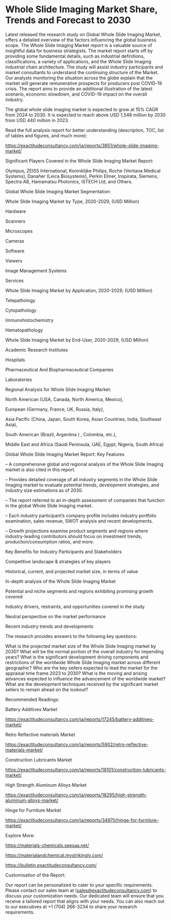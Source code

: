 # Whole Slide Imaging Market Share, Trends and Forecast to 2030

Latest released the research study on Global Whole Slide Imaging Market, offers a detailed overview of the factors influencing the global business scope. The Whole Slide Imaging Market report is a valuable source of insightful data for business strategists. The market report starts off by providing some fundamental details, such as industrial definitions, classifications, a variety of applications, and the Whole Slide Imaging industrial chain architecture. The study will assist industry participants and market consultants to understand the continuing structure of the Market. Our analysts monitoring the situation across the globe explain that the market will generate remunerative prospects for producers post COVID-19 crisis. The report aims to provide an additional illustration of the latest scenario, economic slowdown, and COVID-19 impact on the overall industry.

The global whole slide imaging market is expected to grow at 15% CAGR from 2024 to 2030. It is expected to reach above USD 1,548 million by 2030 from USD 440 million in 2023.

Read the full analysis report for better understanding (description, TOC, list of tables and figures, and much more):

https://exactitudeconsultancy.com/ja/reports/3851/whole-slide-imaging-market/

Significant Players Covered in the Whole Slide Imaging Market Report:

Olympus, ZEISS International, Koninklijke Philips, Roche (Ventana Medical Systems), Danaher (Leica Biosystems), Perkin Elmer, Inspirata, Siemens, Spectra AB, Hamamatsu Photonics, ISTECH Ltd, and Others.

Global Whole Slide Imaging Market Segmentation:

Whole Slide Imaging Market by Type, 2020-2029, (USD Million)

Hardware

Scanners

Microscopes

Cameras

Software

Viewers

Image Management Systems

Services

Whole Slide Imaging Market by Application, 2020-2029, (USD Million)

Telepathology

Cytopathology

Immunohistochemistry

Hematopathology

Whole Slide Imaging Market by End-User, 2020-2029, (USD Million)

Academic Research Institutes

Hospitals

Pharmaceutical And Biopharmaceutical Companies

Laboratories

Regional Analysis for Whole Slide Imaging Market:

North American (USA, Canada, North America, Mexico),

European (Germany, France, UK, Russia, Italy),

Asia Pacific (China, Japan, South Korea, Asian Countries, India, Southeast Asia),

South American (Brazil, Argentina ) , Colombia, etc.),

Middle East and Africa (Saudi Peninsula, UAE, Egypt, Nigeria, South Africa)

Global Whole Slide Imaging Market Report: Key Features

– A comprehensive global and regional analysis of the Whole Slide Imaging market is also cited in this report.

– Provides detailed coverage of all industry segments in the Whole Slide Imaging market to evaluate potential trends, development strategies, and industry size estimations as of 2030.

– The report referred to an in-depth assessment of companies that function in the global Whole Slide Imaging market.

– Each industry participant’s company profile includes industry portfolio examination, sales revenue, SWOT analysis and recent developments.

– Growth projections examine product segments and regions where industry-leading contributors should focus on investment trends, production/consumption ratios, and more.

Key Benefits for Industry Participants and Stakeholders

Competitive landscape & strategies of key players

Historical, current, and projected market size, in terms of value

In-depth analysis of the Whole Slide Imaging Market

Potential and niche segments and regions exhibiting promising growth covered

Industry drivers, restraints, and opportunities covered in the study

Neutral perspective on the market performance

Recent industry trends and developments

The research provides answers to the following key questions:

What is the projected market size of the Whole Slide Imaging market by 2030?
What will be the normal portion of the overall industry for impending years?
What is the significant development driving components and restrictions of the worldwide Whole Slide Imaging market across different geographic?
Who are the key sellers expected to lead the market for the appraisal time frame 2023 to 2030?
What is the moving and arising advances expected to influence the advancement of the worldwide market?
What are the development techniques received by the significant market sellers to remain ahead on the lookout?

Recommended Readings:

Battery Additives Market

https://exactitudeconsultancy.com/ja/reports/17245/battery-additives-market/

Retro Reflective materials Market

https://exactitudeconsultancy.com/ja/reports/5902/retro-reflective-materials-market/

Construction Lubricants Market

https://exactitudeconsultancy.com/ja/reports/18101/construction-lubricants-market/

High Strength Aluminum Alloys Market

https://exactitudeconsultancy.com/ja/reports/18295/high-strength-aluminum-alloys-market/

Hinge for Furniture Market

https://exactitudeconsultancy.com/ja/reports/34970/hinge-for-furniture-market/

Explore More:

https://materials-chemicals.seesaa.net/

https://materialandchemical.mystrikingly.com/

https://bulletin.exactitudeconsultancy.com/

Customisation of the Report:

Our report can be personalized to cater to your specific requirements. Please contact our sales team at (sales@exactitudeconsultancy.com) to discuss your customization needs. Our dedicated team will ensure that you receive a tailored report that aligns with your needs. You can also reach out to our executives at +1 (704) 266-3234 to share your research requirements.
